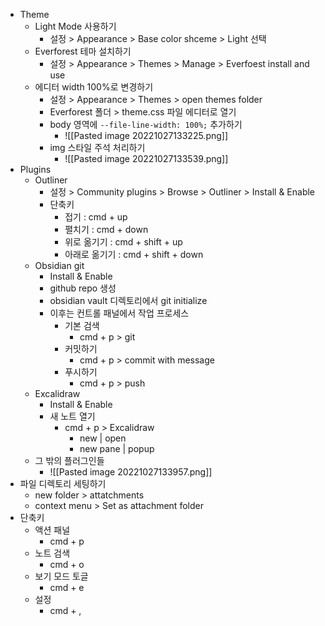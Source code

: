 - Theme
	- Light Mode 사용하기
		- 설정 > Appearance > Base color shceme > Light 선택
	- Everforest 테마 설치하기
		- 설정 > Appearance > Themes > Manage > Everfoest install and use
	- 에디터 width 100%로 변경하기
		- 설정 > Appearance > Themes > open themes folder
		- Everforest 폴더 > theme.css 파일 에디터로 열기
		- body 영역에 `--file-line-width: 100%;` 추가하기
			- ![[Pasted image 20221027133225.png]]
		- img 스타일 주석 처리하기
			- ![[Pasted image 20221027133539.png]]
- Plugins
	- Outliner
		- 설정 > Community plugins > Browse > Outliner > Install & Enable
		- 단축키
			- 접기 : cmd + up
			- 펼치기 : cmd + down
			- 위로 옮기기 : cmd + shift + up
			- 아래로 옮기기 : cmd + shift + down
	- Obsidian git
		- Install & Enable
		- github repo 생성
		- obsidian vault 디렉토리에서 git initialize
		- 이후는 컨트롤 패널에서 작업 프로세스
			- 기본 검색 
				- cmd + p > git
			- 커밋하기
				- cmd + p > commit with message
			- 푸시하기
				- cmd + p > push
	- Excalidraw
		- Install & Enable
		- 새 노트 열기
			- cmd + p > Excalidraw
				- new | open
				- new pane | popup
	- 그 밖의 플러그인들
		- ![[Pasted image 20221027133957.png]]
- 파일 디렉토리 세팅하기
	- new folder > attatchments
	- context menu > Set as attachment folder
- 단축키
	- 액션 패널
		- cmd + p
	- 노트 검색
		- cmd + o
	- 보기 모드 토글
		- cmd + e
	- 설정
		- cmd + ,
